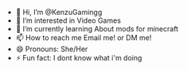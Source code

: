 - 👋 Hi, I’m @KenzuGamingg
- 👀 I’m interested in Video Games
- 🌱 I’m currently learning About mods for minecraft
- 📫 How to reach me Email me! or DM me!
- 😄 Pronouns: She/Her
- ⚡ Fun fact: I dont know what i'm doing 

<!---
KenzuGamingg/KenzuGamingg is a ✨ special ✨ repository because its `README.md` (this file) appears on your GitHub profile.
You can click the Preview link to take a look at your changes.
--->

